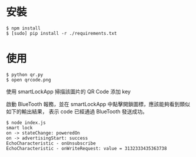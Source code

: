 
# 安裝

```
$ npm install
$ [sudo] pip install -r ./requirements.txt
```

# 使用

```
$ python qr.py
$ open qrcode.png
```

使用 smartLockApp 掃描該圖片的 QR Code 添加 key

啟動 BlueTooth 報務，並在 smartLockApp 中點擊開鎖圖標，應該能夠看到類似如下的輸出結果，
表示 code 已經通過 BlueTooth 發送成功。

```
$ node index.js
smart lock
on -> stateChange: poweredOn
on -> advertisingStart: success
EchoCharacteristic - onUnsubscribe
EchoCharacteristic - onWriteRequest: value = 3132333435363738
```


